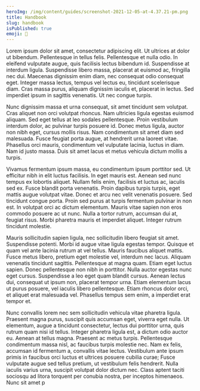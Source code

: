 ```yaml
---
heroImg: /img/content/guides/screenshot-2021-12-05-at-4.37.21-pm.png
title: Handbook
slug: handbook
isPublished: true
emoji: 📗
---
```

Lorem ipsum dolor sit amet, consectetur adipiscing elit. Ut ultrices at dolor ut bibendum. Pellentesque in tellus felis. Pellentesque et nulla odio. In eleifend vulputate augue, quis facilisis lectus bibendum id. Suspendisse at interdum ligula. Suspendisse libero massa, placerat at euismod ac, fringilla nec dui. Maecenas dignissim enim diam, nec consequat odio consequat eget. Integer massa lectus, tempus vel lectus eu, tincidunt scelerisque diam. Cras massa purus, aliquam dignissim iaculis et, placerat in lectus. Sed imperdiet ipsum in sagittis venenatis. Ut nec congue turpis.

Nunc dignissim massa et urna consequat, sit amet tincidunt sem volutpat. Cras aliquet non orci volutpat rhoncus. Nam ultricies ligula egestas euismod aliquam. Sed eget tellus at leo sodales pellentesque. Proin vestibulum interdum dolor, ac pulvinar turpis posuere id. Donec metus ligula, auctor non nibh eget, cursus mollis risus. Nam condimentum sit amet diam sed malesuada. Fusce feugiat porta augue, at hendrerit urna laoreet vitae. Phasellus orci mauris, condimentum vel vulputate lacinia, luctus in diam. Nam id justo massa. Duis sit amet lacus et metus vehicula dictum mollis a turpis.

Vivamus fermentum ipsum massa, eu condimentum ipsum porttitor sed. Ut efficitur nibh in elit luctus facilisis. In eget mauris est. Aenean sed nunc tempus ex lobortis aliquet. Nullam felis enim, facilisis et luctus ac, iaculis sed ex. Fusce blandit porta venenatis. Proin dapibus turpis turpis, eget mattis augue volutpat vitae. Donec et arcu nec velit venenatis posuere. Sed tincidunt congue porta. Proin sed purus at turpis fermentum pulvinar in non est. In volutpat orci ac dictum elementum. Mauris vitae sapien non eros commodo posuere ac ut nunc. Nulla a tortor rutrum, accumsan dui at, feugiat risus. Morbi pharetra mauris et imperdiet aliquet. Integer rutrum tincidunt molestie.

Mauris sollicitudin sapien ligula, nec sollicitudin libero feugiat sit amet. Suspendisse potenti. Morbi id augue vitae ligula egestas tempor. Quisque et quam vel ante lacinia rutrum at vel tellus. Mauris faucibus aliquet mattis. Fusce metus libero, pretium eget molestie vel, interdum nec lacus. Aliquam venenatis tincidunt sagittis. Pellentesque at magna quam. Etiam eget luctus sapien. Donec pellentesque non nibh in porttitor. Nulla auctor egestas nunc eget cursus. Suspendisse a leo eget quam blandit cursus. Aenean lectus dui, consequat ut ipsum non, placerat tempor urna. Etiam elementum lacus ut purus posuere, vel iaculis libero pellentesque. Etiam rhoncus dolor orci, et aliquet erat malesuada vel. Phasellus tempus sem enim, a imperdiet erat tempor et.

Nunc convallis lorem nec sem sollicitudin vehicula vitae pharetra ligula. Praesent magna purus, suscipit quis accumsan eget, viverra eget nulla. Ut elementum, augue a tincidunt consectetur, lectus dui porttitor urna, quis rutrum quam nisi id tellus. Integer pharetra ligula est, a dictum odio auctor eu. Aenean at tellus magna. Praesent ac metus turpis. Pellentesque condimentum massa nisl, ac faucibus turpis molestie nec. Nam ex felis, accumsan id fermentum a, convallis vitae lectus. Vestibulum ante ipsum primis in faucibus orci luctus et ultrices posuere cubilia curae; Fusce vulputate augue sed tellus pretium, ut vestibulum felis hendrerit. Nulla iaculis varius urna, suscipit volutpat dolor dictum nec. Class aptent taciti sociosqu ad litora torquent per conubia nostra, per inceptos himenaeos. Nunc sit amet p